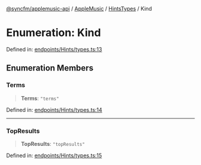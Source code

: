 [@syncfm/applemusic-api](../../../../../../globals.md) / [AppleMusic](../../../index.md) / [HintsTypes](../index.md) / Kind

# Enumeration: Kind

Defined in: [endpoints/Hints/types.ts:13](https://github.com/sync-fm/applemusic-api/blob/9471caba6a6b5bc92263ffc6e5d9c04672ec1f7f/src/endpoints/Hints/types.ts#L13)

## Enumeration Members

### Terms

> **Terms**: `"terms"`

Defined in: [endpoints/Hints/types.ts:14](https://github.com/sync-fm/applemusic-api/blob/9471caba6a6b5bc92263ffc6e5d9c04672ec1f7f/src/endpoints/Hints/types.ts#L14)

***

### TopResults

> **TopResults**: `"topResults"`

Defined in: [endpoints/Hints/types.ts:15](https://github.com/sync-fm/applemusic-api/blob/9471caba6a6b5bc92263ffc6e5d9c04672ec1f7f/src/endpoints/Hints/types.ts#L15)
